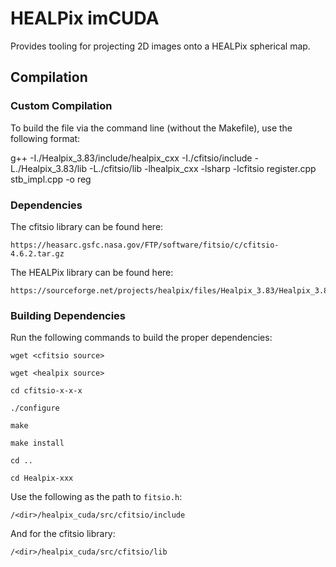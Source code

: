 # HEALPix imCUDA
Provides tooling for projecting 2D images onto a HEALPix spherical map.

## Compilation

### Custom Compilation
To build the file via the command line (without the Makefile), use the following format:

g++ -I./Healpix_3.83/include/healpix_cxx -I./cfitsio/include -L./Healpix_3.83/lib -L./cfitsio/lib -lhealpix_cxx -lsharp -lcfitsio register.cpp stb_impl.cpp -o reg


### Dependencies
The cfitsio library can be found here: 
```
https://heasarc.gsfc.nasa.gov/FTP/software/fitsio/c/cfitsio-4.6.2.tar.gz
```

The HEALPix library can be found here:
```
https://sourceforge.net/projects/healpix/files/Healpix_3.83/Healpix_3.83_2024Nov13.tar.gz/download
```

### Building Dependencies 

Run the following commands to build the proper dependencies:

```
wget <cfitsio source>

wget <healpix source>

cd cfitsio-x-x-x

./configure

make

make install

cd ..

cd Healpix-xxx
```

Use the following as the path to `fitsio.h`:
```
/<dir>/healpix_cuda/src/cfitsio/include
```

And for the cfitsio library:
```
/<dir>/healpix_cuda/src/cfitsio/lib
```